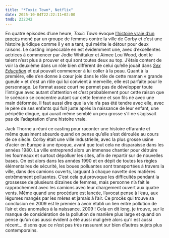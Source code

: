 ```yaml
---
title: "*Toxic Town*, Netflix"
date: 2025-10-04T22:22:11+02:00
tmdb: 232342 
---
```


En quatre épisodes d’une heure, *Toxic Town* évoque [l’histoire vraie d’un procès](https://en.wikipedia.org/wiki/Corby_toxic_waste_case) mené par un groupe de femmes contre la ville de Corby et c’est une histoire juridique comme il y en a tant, qui mérite le détour pour deux raisons. Le casting impeccable en est évidemment une, avec d’excellentes actrices à commencer par Jodie Whittaker et Aimee Lou Wood, dont le talent n’est plus à prouver et qui sont toutes deux au top. J’étais content de voir la deuxième dans un rôle bien différent de celui qu’elle jouait dans [*Sex Education*](https://voiretmanger.fr/sex-education-nunn-netflix/) et qui pouvait commencer à lui coller à la peau. Quant à la première, elle s’en donne à cœur joie dans le rôle de cette maman « grande gueule » et c’est un rôle qui lui convient à merveille, elle est parfaite pour le personnage. Le format assez court ne permet pas de développer toute l’intrigue avec autant d’attention et c’est probablement pour cette raison que le scénario se concentre autant sur cette femme et son fils né avec une main déformée. Il faut aussi dire que la vie n’a pas été tendre avec elle, avec le père de ses enfants qui fuit juste après la naissance de leur enfant, une péripétie dingue, qui aurait même semblé un peu grosse s’il ne s’agissait pas de l’adaptation d’une histoire vraie.

Jack Thorne a réuni ce casting pour raconter une histoire effarante et même quasiment absurde quand on pense qu’elle s’est déroulée au cours de ce siècle. Corby était une ville industrielle, avec la plus grosse usine d’acier en Europe à une époque, avant que tout cela ne disparaisse dans les années 1980. La ville entreprend alors un immense chantier pour détruire les fourneaux et surtout dépolluer les sites, afin de repartir sur de nouvelles bases. On est alors dans les années 1990 et en dépit de toutes les règles élémentaires de sécurité, les boues polluantes sont transportées à travers la ville, dans des camions ouverts, larguant à chaque navette des matières extrêmement polluantes. C’est cela qui provoque les difficultés pendant la grossesse de plusieurs dizaines de femmes, mais personne n’a fait le rapprochement avec les camions avec leur chargement ouvert aux quatre vents. Même quand une procédure est lancée, l’avocat pense à l’eau, aux légumes mangés par les mères et jamais à l’air. Ce procès qui trouve sa conclusion en 2009 est le premier à avoir établi un lien entre pollution de l’air et des anomalies à la naissance. 2009 ! Cela en dit long, je trouve, sur le manque de considération de la pollution de manière plus large et quand on pense qu’un cas aussi évident a été aussi mal géré alors qu’il est aussi récent… disons que ce n’est pas très rassurant sur bien d’autres sujets plus contemporains.  